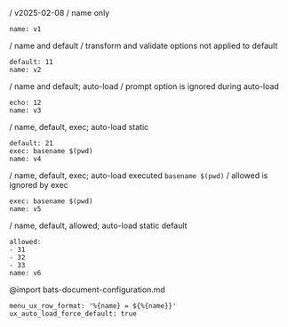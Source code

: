 / v2025-02-08
/ name only
```ux
name: v1
```
/ name and default
/ transform and validate options not applied to default
```ux
default: 11
name: v2
```
/ name and default; auto-load
/ prompt option is ignored during auto-load
```ux :[document_ux_v3]
echo: 12
name: v3
```
/ name, default, exec; auto-load static
```ux :[document_ux_v4]
default: 21
exec: basename $(pwd)
name: v4
```
/ name, default, exec; auto-load executed `basename $(pwd)`
/ allowed is ignored by exec
```ux :[document_ux_v5]
exec: basename $(pwd)
name: v5
```
/ name, default, allowed; auto-load static default
```ux :[document_ux_v6]
allowed:
- 31
- 32
- 33
name: v6
```
@import bats-document-configuration.md
```opts :(document_opts)
menu_ux_row_format: '%{name} = ${%{name}}'
ux_auto_load_force_default: true
```